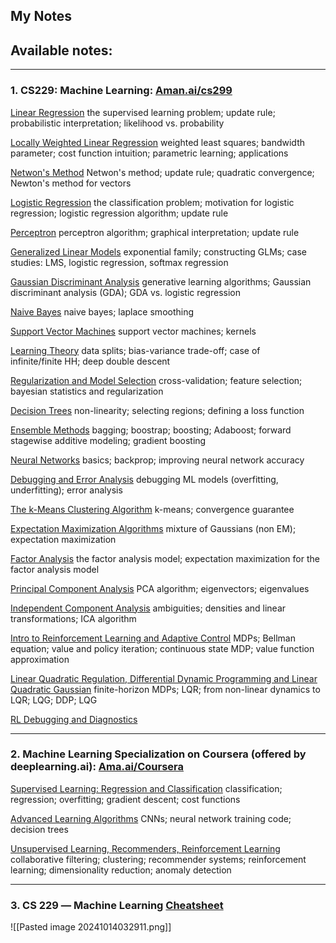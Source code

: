 ## My Notes


## Available notes:
---
### 1. CS229: Machine Learning: [Aman.ai/cs299](https://aman.ai/cs229/)

[Linear Regression](https://aman.ai/cs229/linear-regression/)
the supervised learning problem; update rule; probabilistic interpretation; likelihood vs. probability

[Locally Weighted Linear Regression](https://aman.ai/cs229/locally-weighted-linear-regression/)
weighted least squares; bandwidth parameter; cost function intuition; parametric learning; applications

[Netwon's Method](https://aman.ai/cs229/newton-method/)
Netwon's method; update rule; quadratic convergence; Newton's method for vectors

[Logistic Regression](https://aman.ai/cs229/logistic-regression/)
the classification problem; motivation for logistic regression; logistic regression algorithm; update rule

[Perceptron](https://aman.ai/cs229/perceptron/)
perceptron algorithm; graphical interpretation; update rule

[Generalized Linear Models](https://aman.ai/cs229/glm/)
exponential family; constructing GLMs; case studies: LMS, logistic regression, softmax regression

[Gaussian Discriminant Analysis](https://aman.ai/cs229/gda/)
generative learning algorithms; Gaussian discriminant analysis (GDA); GDA vs. logistic regression

[Naive Bayes](https://aman.ai/cs229/naive-bayes/)
naive bayes; laplace smoothing

[Support Vector Machines](https://aman.ai/cs229/svm/)
support vector machines; kernels

[Learning Theory](https://aman.ai/cs229/learning-theory/)
data splits; bias-variance trade-off; case of infinite/finite HH; deep double descent

[Regularization and Model Selection](https://aman.ai/cs229/regularization/)
cross-validation; feature selection; bayesian statistics and regularization

[Decision Trees](https://aman.ai/cs229/decision-trees/)
non-linearity; selecting regions; defining a loss function

[Ensemble Methods](https://aman.ai/cs229/ensemble-methods/)
bagging; boostrap; boosting; Adaboost; forward stagewise additive modeling; gradient boosting

[Neural Networks](https://aman.ai/cs229/neural-networks/)
basics; backprop; improving neural network accuracy

[Debugging and Error Analysis](https://aman.ai/cs229/debugging-and-error-analysis/)
debugging ML models (overfitting, underfitting); error analysis

[The k-Means Clustering Algorithm](https://aman.ai/cs229/kmc/)
k-means; convergence guarantee

[Expectation Maximization Algorithms](https://aman.ai/cs229/expectation-maximization/)
mixture of Gaussians (non EM); expectation maximization

[Factor Analysis](https://aman.ai/cs229/factor-analysis/)
the factor analysis model; expectation maximization for the factor analysis model

[Principal Component Analysis](https://aman.ai/cs229/pca/)
PCA algorithm; eigenvectors; eigenvalues

[Independent Component Analysis](https://aman.ai/cs229/ica/)
ambiguities; densities and linear transformations; ICA algorithm

[Intro to Reinforcement Learning and Adaptive Control](https://aman.ai/cs229/rl/)
MDPs; Bellman equation; value and policy iteration; continuous state MDP; value function approximation

[Linear Quadratic Regulation, Differential Dynamic Programming and Linear Quadratic Gaussian](https://aman.ai/cs229/lqr-ddp-lqg/)
finite-horizon MDPs; LQR; from non-linear dynamics to LQR; LQG; DDP; LQG

[RL Debugging and Diagnostics](https://aman.ai/cs229/rl-debugging-and-diagnostics/)

---
### 2. Machine Learning Specialization on Coursera (offered by deeplearning.ai): [Ama.ai/Coursera](https://aman.ai/coursera-ml/)

[Supervised Learning: Regression and Classification](https://aman.ai/coursera-ml/supervised-ml/)
classification; regression; overfitting; gradient descent; cost functions

[Advanced Learning Algorithms](https://aman.ai/coursera-ml/advanced-algos/)
CNNs; neural network training code; decision trees

[Unsupervised Learning, Recommenders, Reinforcement Learning](https://aman.ai/coursera-ml/unsupervised-ml/)
collaborative filtering; clustering; recommender systems; reinforcement learning; dimensionality reduction; anomaly detection

---

### 3. CS 229 ― Machine Learning [Cheatsheet](https://stanford.edu/~shervine/teaching/cs-229/)
![[Pasted image 20241014032911.png]]